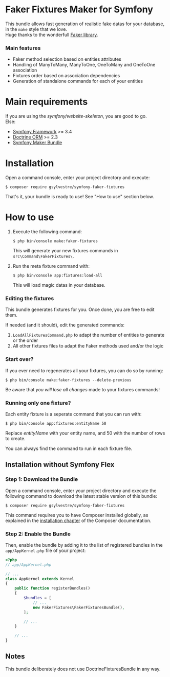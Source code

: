 # Faker Fixtures Maker for Symfony

This bundle allows fast generation of realistic fake datas for your database, in the `make` style that we love.  
Huge thanks to the wonderfull [Faker library](https://github.com/fzaninotto/Faker/).

### Main features

- Faker method selection based on entities attributes
- Handling of ManyToMany, ManyToOne, OneToMany and OneToOne association
- Fixtures order based on association dependencies
- Generation of standalone commands for each of your entities

Main requirements
============
If you are using the _symfony/website-skeleton_, you are good to go.  
Else:
- [Symfony Framework](https://github.com/symfony/symfony) >= 3.4
- [Doctrine ORM](https://github.com/doctrine/orm) >= 2.3
- [Symfony Maker Bundle](https://github.com/symfony/maker-bundle)

Installation
============

Open a command console, enter your project directory and execute:

```console
$ composer require gsylvestre/symfony-faker-fixtures
```

That's it, your bundle is ready to use! See "How to use" section below.

How to use
============
1. Execute the following command:
   ```console
   $ php bin/console make:faker-fixtures
   ```
   This will generate your new fixtures commands in `src\Command\FakerFixtures\`.

2. Run the meta fixture command with:
   ```console
   $ php bin/console app:fixtures:load-all
   ```
   This will load magic datas in your database.

### Editing the fixtures
This bundle generates fixtures for you. Once done, you are free to edit them.

If needed (and it should), edit the generated commands: 

1. `LoadAllFixturesCommand.php` to adapt the number of entities to generate or the order
2. All other fixtures files to adapt the Faker methods used and/or the logic

### Start over?
If you ever need to regenerates all your fixtures, you can do so by running: 
```console
$ php bin/console make:faker-fixtures --delete-previous
```
Be aware that *you will lose all changes* made to your fixtures commands!

### Running only one fixture?
Each entity fixture is a seperate command that you can run with:
```console
$ php bin/console app:fixtures:entityName 50
```
Replace *entityName* with your entity name, and 50 with the number of rows to create.

You can always find the command to run in each fixture file.

Installation without Symfony Flex
----------------------------------------

### Step 1: Download the Bundle

Open a command console, enter your project directory and execute the
following command to download the latest stable version of this bundle:

```console
$ composer require gsylvestre/symfony-faker-fixtures
```

This command requires you to have Composer installed globally, as explained
in the [installation chapter](https://getcomposer.org/doc/00-intro.md)
of the Composer documentation.

### Step 2: Enable the Bundle

Then, enable the bundle by adding it to the list of registered bundles
in the `app/AppKernel.php` file of your project:

```php
<?php
// app/AppKernel.php

// ...
class AppKernel extends Kernel
{
    public function registerBundles()
    {
        $bundles = [
            // ...
            new FakerFixtures\FakerFixturesBundle(),
        ];

        // ...
    }

    // ...
}
```

## Notes
This bundle deliberately does not use DoctrineFixturesBundle in any way.